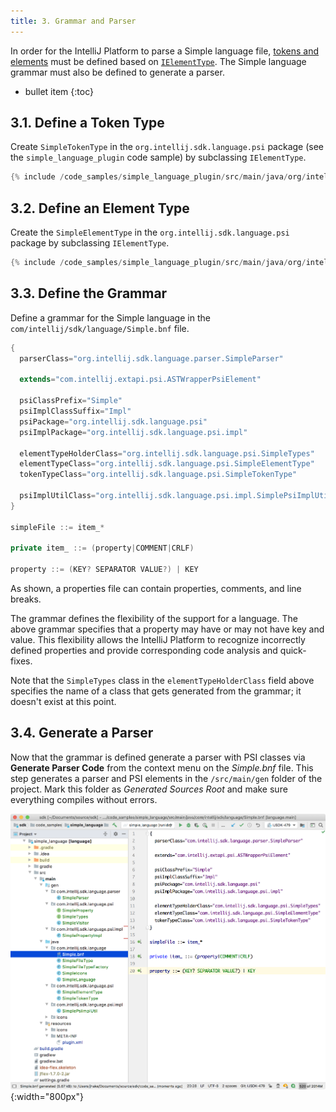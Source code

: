 ```yaml
---
title: 3. Grammar and Parser
---
```


In order for the IntelliJ Platform to parse a Simple language file, [tokens and elements](/reference_guide/custom_language_support/implementing_parser_and_psi.md) must be defined based on [`IElementType`](upsource:///platform/core-api/src/com/intellij/psi/tree/IElementType.java). 
The Simple language grammar must also be defined to generate a parser.
 
* bullet item
{:toc}

## 3.1. Define a Token Type
Create `SimpleTokenType` in the `org.intellij.sdk.language.psi` package (see the `simple_language_plugin` code sample) by subclassing `IElementType`.
```java
{% include /code_samples/simple_language_plugin/src/main/java/org/intellij/sdk/language/psi/SimpleTokenType.java %}
```

## 3.2. Define an Element Type
Create the `SimpleElementType` in the `org.intellij.sdk.language.psi` package by subclassing `IElementType`.
```java
{% include /code_samples/simple_language_plugin/src/main/java/org/intellij/sdk/language/psi/SimpleElementType.java %}
```

## 3.3. Define the Grammar
Define a grammar for the Simple language in the `com/intellij/sdk/language/Simple.bnf` file.
```java
{
  parserClass="org.intellij.sdk.language.parser.SimpleParser"

  extends="com.intellij.extapi.psi.ASTWrapperPsiElement"

  psiClassPrefix="Simple"
  psiImplClassSuffix="Impl"
  psiPackage="org.intellij.sdk.language.psi"
  psiImplPackage="org.intellij.sdk.language.psi.impl"

  elementTypeHolderClass="org.intellij.sdk.language.psi.SimpleTypes"
  elementTypeClass="org.intellij.sdk.language.psi.SimpleElementType"
  tokenTypeClass="org.intellij.sdk.language.psi.SimpleTokenType"

  psiImplUtilClass="org.intellij.sdk.language.psi.impl.SimplePsiImplUtil"
}

simpleFile ::= item_*

private item_ ::= (property|COMMENT|CRLF)

property ::= (KEY? SEPARATOR VALUE?) | KEY
```

As shown, a properties file can contain properties, comments, and line breaks.

The grammar defines the flexibility of the support for a language.
The above grammar specifies that a property may have or may not have key and value.
This flexibility allows the IntelliJ Platform to recognize incorrectly defined properties and provide corresponding code analysis and quick-fixes.

Note that the `SimpleTypes` class in the `elementTypeHolderClass` field above specifies the name of a class that gets generated from the grammar; it doesn't exist at this point.

## 3.4. Generate a Parser
Now that the grammar is defined generate a parser with PSI classes via **Generate Parser Code** from the context menu on the *Simple.bnf* file.
This step generates a parser and PSI elements in the `/src/main/gen` folder of the project.
Mark this folder as *Generated Sources Root* and make sure everything compiles without errors.

![Parser](img/generated_parser.png){:width="800px"}

